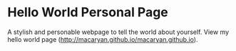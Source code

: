 Hello World Personal Page
=========================

A stylish and personable webpage to tell the world about yourself. View my hello world page (http://macaryan.github.io/macaryan.github.io). 





